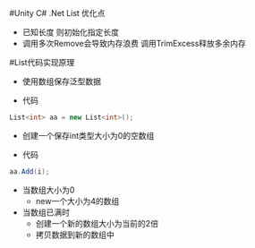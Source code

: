 #Unity C# .Net List 优化点
- 已知长度 则初始化指定长度
- 调用多次Remove会导致内存浪费 调用TrimExcess释放多余内存



#List代码实现原理
- 使用数组保存泛型数据


- 代码
```c#
List<int> aa = new List<int>();
```
 - 创建一个保存int类型大小为0的空数组


- 代码
```c#
aa.Add(i);
```
 - 当数组大小为0
   - new一个大小为4的数组
 - 当数组已满时
   - 创建一个新的数组大小为当前的2倍
   - 拷贝数据到新的数组中



